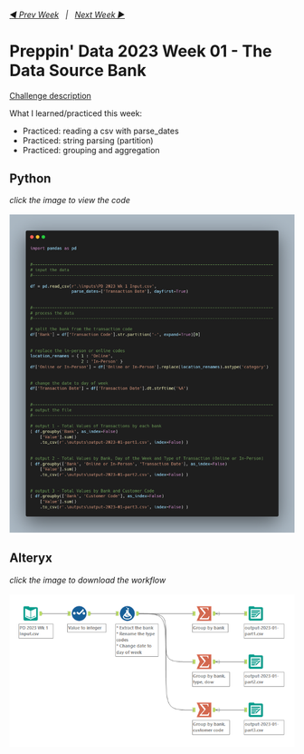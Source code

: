 <h6><a href="..\preppin-data-2022-52\README.md">◀  Prev Week</a>&nbsp;&nbsp;&nbsp;|&nbsp;&nbsp;&nbsp;<a href="..\preppin-data-2023-02\README.md">Next Week  ▶</a></h6>

# Preppin' Data 2023 Week 01 - The Data Source Bank

[Challenge description](https://preppindata.blogspot.com/2023/01/2023-week-1-data-source-bank.html)

What I learned/practiced this week:
* Practiced: reading a csv with parse_dates
* Practiced: string parsing (partition)
* Practiced: grouping and aggregation

## Python
<i>click the image to view the code</i><br>
<br>
<a href="preppin-data-2023-01.py">
<img src="img-python-code-2023-01.png?raw=true" alt="Python code">
</a>

## Alteryx
<i>click the image to download the workflow</i><br>
<br>
<a href="preppin-data-2023-01.yxzp">
<img src="img-alteryx-2023-01.png?raw=true" alt="Alteryx workflow">
</a>
